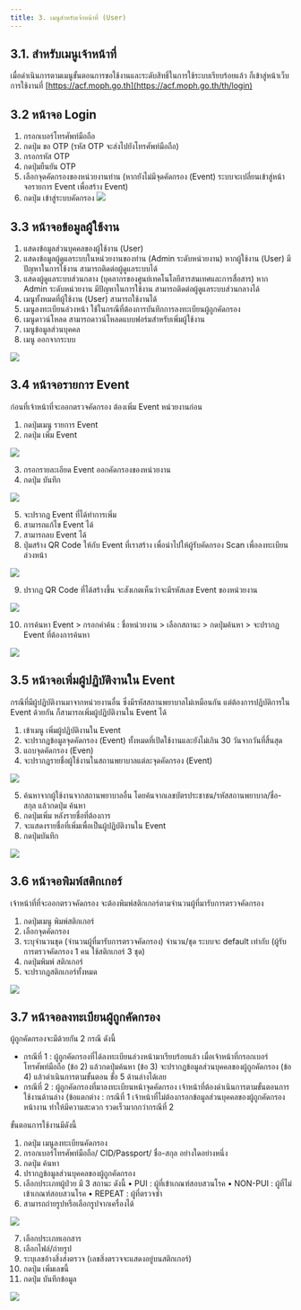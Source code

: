```yaml
---
title: 3. เมนูสำหรับเจ้าหน้าที่ (User)
---
```


## 3.1. สำหรับเมนูเจ้าหน้าที่ 
เมื่อดำเนินการตามเมนูขั้นตอนการขอใช้งานและระดับสิทธิ์ในการใช้ระบบเรียบร้อยแล้ว ก็เข้าสู่หน้าเว็บการใช้งานที่ [https://acf.moph.go.th](https://acf.moph.go.th/th/login)

## 3.2 หน้าจอ Login
1. กรอกเบอร์โทรศัพท์มือถือ
2. กดปุ่ม ขอ OTP (รหัส OTP จะส่งไปยังโทรศัพท์มือถือ)
3. กรอกรหัส OTP
4. กดปุ่มยืนยัน OTP
5. เลือกจุดคัดกรองของหน่วยงานท่าน (หากยังไม่มีจุดคัดกรอง (Event) ระบบจะเปลี่ยนเข้าสู่หน้าจอรายการ Event เพื่อสร้าง Event) 
6. กดปุ่ม เข้าสู่ระบบคัดกรอง
![](./img/user01.png)

## 3.3 หน้าจอข้อมูลผู้ใช้งาน
1. แสดงข้อมูลส่วนบุคคลของผู้ใช้งาน (User) 
2. แสดงข้อมูลผู้ดูแลระบบในหน่วยงานของท่าน (Admin ระดับหน่วยงาน) หากผู้ใช้งาน (User) มีปัญหาในการใช้งาน สามารถติดต่อผู้ดูแลระบบได้
3. แสดงผู้ดูแลระบบส่วนกลาง (บุคลากรของศูนย์เทคโนโลยีสารสนเทศและการสื่อสาร)
หาก Admin ระดับหน่วยงาน มีปัญหาในการใช้งาน สามารถติดต่อผู้ดูแลระบบส่วนกลางได้	 	
4. เมนูทั้งหมดที่ผู้ใช้งาน (User) สามารถใช้งานได้
5. เมนูลงทะเบียนล่วงหน้า ใช้ในกรณีที่ต้องการบันทึกการลงทะเบียนผู้ถูกคัดกรอง
6. เมนูดาวน์โหลด สามารถดาวน์โหลดแบบฟอร์มสำหรับเพิ่มผู้ใช้งาน 
7. เมนูข้อมูลส่วนบุคคล
8. เมนู ออกจากระบบ

![](./img/user02.png)

## 3.4 หน้าจอรายการ Event 
ก่อนที่เจ้าหน้าที่จะออกตรวจคัดกรอง ต้องเพิ่ม Event หน่วยงานก่อน
1. กดปุ่มเมนู รายการ Event 
2. กดปุ่ม เพิ่ม Event

![](./img/user03.png)

3. กรอกรายละเอียด Event ออกคัดกรองของหน่วยงาน
4. กดปุ่ม บันทึก

![](./img/user04.png)

5. จะปรากฏ Event ที่ได้ทำการเพิ่ม
6. สามารถแก้ไข Event ได้
7. สามารถลบ Event ได้
8. ปุ่มสร้าง QR Code ให้กับ Event ที่เราสร้าง เพื่อนำไปให้ผู้รับคัดกรอง Scan เพื่อลงทะเบียนล่วงหน้า

![](./img/user05.png)

9. ปรากฏ QR Code ที่ได้สร้างขึ้น จะสังเกตเห็นว่าจะมีรหัสเลข Event ของหน่วยงาน

![](./img/user06.png)

10. การค้นหา Event > กรอกคำค้น : ชื่อหน่วยงาน > เลือกสถานะ > กดปุ่มค้นหา > จะปรากฏ Event ที่ต้องการค้นหา

![](./img/user07.png)

## 3.5 หน้าจอเพิ่มผู้ปฏิบัติงานใน Event 
กรณีที่มีผู้ปฏิบัติงานมาจากหน่วยงานอื่น ซึ่งมีรหัสสถานพยาบาลไม่เหมือนกัน แต่ต้องการปฏิบัติการใน Event ด้วยกัน ก็สามารถเพิ่มผู้ปฏิบัติงานใน Event ได้
1. เข้าเมนู เพิ่มผู้ปฏิบัติงานใน Event
2. จะปรากฏข้อมูลจุดคัดกรอง (Event) ทั้งหมดที่เปิดใช้งานและยังไม่เกิน 30 วันจากวันที่สิ้นสุด
3. แถบจุดคัดกรอง (Even)
4. จะปรากฏรายชื่อผู้ใช้งานในสถานพยาบาลแต่ละจุดคัดกรอง (Event)

![](./img/user08.png)

5. ค้นหาจากผู้ใช้งานจากสถานพยาบาลอื่น โดยค้นจากเลขบัตรประชาชน/รหัสสถานพยาบาล/ชื่อ-สกุล แล้วกดปุ่ม ค้นหา 
6. กดปุ่มเพิ่ม หลังรายชื่อที่ต้องการ
7. จะแสดงรายชื่อที่เพิ่มเพื่อเป็นผู้ปฏิบัติงานใน Event
8. กดปุ่มบันทึก

![](./img/user09.png)

## 3.6 หน้าจอพิมพ์สติกเกอร์
เจ้าหน้าที่ที่จะออกตรวจคัดกรอง จะต้องพิมพ์สติกเกอร์ตามจำนวนผู้ที่มารับการตรวจคัดกรอง
1. กดปุ่มเมนู พิมพ์สติกเกอร์
2. เลือกจุดคัดกรอง
3. ระบุจำนวนชุด (จำนวนผู้ที่มารับการตรวจคัดกรอง)
จำนวน/ชุด ระบบจะ default เท่ากับ (ผู้รับการตรวจคัดกรอง 1 คน ใช้สติกเกอร์ 3 ชุด)
4. กดปุ่มพิมพ์ สติกเกอร์ 
5. จะปรากฏสติกเกอร์ทั้งหมด

![](./img/user10.png)

## 3.7 หน้าจอลงทะเบียนผู้ถูกคัดกรอง
ผู้ถูกคัดกรองจะมีด้วยกัน 2 กรณี ดังนี้
- กรณีที่ 1 : ผู้ถูกคัดกรองที่ได้ลงทะเบียนล่วงหน้ามาเรียบร้อยแล้ว เมื่อเจ้าหน้าที่กรอกเบอร์โทรศัพท์มือถือ (ข้อ 2) แล้วกดปุ่มค้นหา (ข้อ 3) จะปรากฏข้อมูลส่วนบุคคลของผู้ถูกคัดกรอง (ข้อ 4) แล้วดำเนินการตามขั้นตอน ขั้อ 5 ด้านล่างได้เลย
- กรณีที่ 2 : ผู้ถูกคัดกรองที่มาลงทะเบียนหน้าจุดคัดกรอง เจ้าหน้าที่ต้องดำเนินการตามขั้นตอนการใช้งานด้านล่าง
(ข้อแตกต่าง : กรณีที่ 1 เจ้าหน้าที่ไม่ต้องกรอกข้อมูลส่วนบุคคลของผู้ถูกคัดกรองหน้างาน   ทำให้มีความสะดวก รวดเร็วมากกว่ากรณีที่ 2

ขั้นตอนการใช้งานมีดังนี้  
1. กดปุ่ม เมนูลงทะเบียนคัดกรอง
2. กรอกเบอร์โทรศัพท์มือถือ/ CID/Passport/ ชื่อ-สกุล อย่างใดอย่างหนึ่ง
3. กดปุ่ม ค้นหา
4. ปรากฏข้อมูลส่วนบุคคลของผู้ถูกคัดกรอง
5. เลือกประเภทผู้ป่วย มี 3 สถานะ ดังนี้ 
	•	PUI : ผู้ที่เข้าเกณฑ์สอบสวนโรค
    •	NON-PUI : ผู้ที่ไม่เข้าเกณฑ์สอบสวนโรค
    •	REPEAT : ผู้ที่ตรวจซ้ำ
6. สามารถถ่ายรูปหรือเลือกรูปจากเครื่องได้

![](./img/user11.png)

7. เลือกประเภทเอกสาร
8. เลือกไฟล์/ถ่ายรูป
9. ระบุเลขอ้างสิ่งส่งตรวจ (เลขสิ่งตรวจจะแสดงอยู่บนสติกเกอร์)
10. กดปุ่ม เพิ่มเลขนี้
11. กดปุ่ม บันทึกข้อมูล

![](./img/user12.png)



